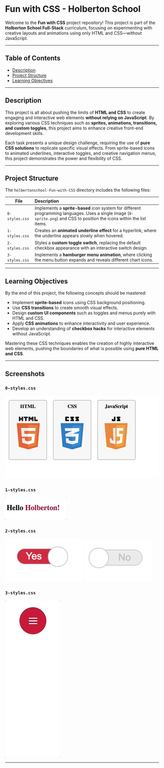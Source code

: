 # Fun with CSS - Holberton School

Welcome to the **Fun with CSS** project repository! This project is part of the **Holberton School Full-Stack** curriculum, focusing on experimenting with creative layouts and animations using only HTML and CSS—without JavaScript.

---

## Table of Contents

- [Description](#description)
- [Project Structure](#project-structure)
- [Learning Objectives](#learning-objectives)

---

## Description

This project is all about pushing the limits of **HTML and CSS** to create engaging and interactive web elements **without relying on JavaScript**. By exploring various CSS techniques such as **sprites, animations, transitions, and custom toggles**, this project aims to enhance creative front-end development skills.

Each task presents a unique design challenge, requiring the use of **pure CSS solutions** to replicate specific visual effects. From sprite-based icons to animated underlines, interactive toggles, and creative navigation menus, this project demonstrates the power and flexibility of CSS.

---

## Project Structure

The `holbertonschool-Fun-with-CSS` directory includes the following files:

| File           | Description                                                                                                                                                              |
| -------------- | :----------------------------------------------------------------------------------------------------------------------------------------------------------------------- |
| `0-styles.css` | Implements a **sprite-based** icon system for different programming languages. Uses a single image (`0-sprite.png`) and CSS to position the icons within the list items. |
| `1-styles.css` | Creates an **animated underline effect** for a hyperlink, where the underline appears slowly when hovered.                                                               |
| `2-styles.css` | Styles a **custom toggle switch**, replacing the default checkbox appearance with an interactive switch design.                                                          |
| `3-styles.css` | Implements a **hamburger menu animation**, where clicking the menu button expands and reveals different chart icons.                                                     |

---

## Learning Objectives

By the end of this project, the following concepts should be mastered:

- Implement **sprite-based** icons using CSS background positioning.
- Use **CSS transitions** to create smooth visual effects.
- Design **custom UI components** such as toggles and menus purely with HTML and CSS.
- Apply **CSS animations** to enhance interactivity and user experience.
- Develop an understanding of **checkbox hacks** for interactive elements without JavaScript.

Mastering these CSS techniques enables the creation of highly interactive web elements, pushing the boundaries of what is possible using **pure HTML and CSS**.

---

## Screenshots

### `0-styles.css`

![0-styles.css](images/Sprite%20languages.png)

### `1-styles.css`

![1-styles.css](images/Move%20the%20(under)line.gif)

### `2-styles.css`

![2-styles.css](images/Toggle1.png) ![2-styles.css](images/Toggle2.png)

### `3-styles.css`

![3-styles.css](images/Menu.gif)

---
